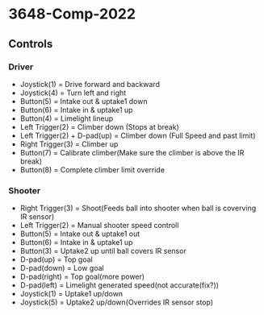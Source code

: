 # 3648-Comp-2022

<h2>Controls</h2>
<h3>Driver</h3>
<ul>
  <li>Joystick(1) = Drive forward and backward</li>
  <li>Joystick(4) = Turn left and right</li>
  <li>Button(5) = Intake out & uptake1 down</li>
  <li>Button(6) = Intake in & uptake1 up</li>
  <li>Button(4) = Limelight lineup</li>
  <li>Left Trigger(2) = Climber down (Stops at break)</li>
  <li>Left Trigger(2) + D-pad(up) = Climber down (Full Speed and past limit)</li>
  <li>Right Trigger(3) = Climber up</li>
  <li>Button(7) = Calibrate climber(Make sure the climber is above the IR break)</li>
  <li>Button(8) = Complete climber limit override</li>
</ul>

<h3>Shooter</h3>
<ul>
  <li>Right Trigger(3) = Shoot(Feeds ball into shooter when ball is coverving IR sensor)</li>
  <li>Left Trigger(2) = Manual shooter speed controll</li>
  <li>Button(5) = Intake out & uptake1 out</li>
  <li>Button(6) = Intake in & uptake1 up</li>
  <li>Button(3) = Uptake2 up until ball covers IR sensor</li>
  <li>D-pad(up) = Top goal</li>
  <li>D-pad(down) = Low goal</li>
  <li>D-pad(right) = Top goal(more power)</li>
  <li>D-pad(left) = Limelight generated speed(not accurate(fix?))</li>
  <li>Joystick(1) = Uptake1 up/down</li>
  <li>Joystick(5) = Uptake2 up/down(Overrides IR sensor stop)</li>
</ul>

